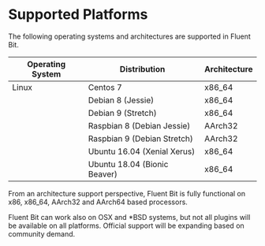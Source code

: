 # Supported Platforms

The following operating systems and architectures are supported in Fluent Bit.

| Operating System | Distribution                 | Architecture |
| ---------------- | ---------------------------- | ------------ |
| Linux            | Centos 7                     | x86_64       |
|                  | Debian 8 (Jessie)            | x86_64       |
|                  | Debian 9 (Stretch)           | x86_64       |
|                  | Raspbian 8 (Debian Jessie)   | AArch32      |
|                  | Raspbian 9 (Debian Stretch)  | AArch32      |
|                  | Ubuntu 16.04 (Xenial Xerus)  | x86_64       |
|                  | Ubuntu 18.04 (Bionic Beaver) | x86_64       |

From an architecture support perspective, Fluent Bit is fully functional on x86, x86_64, AArch32 and AArch64 based processors.

Fluent Bit can work also on OSX and *BSD systems, but not all plugins will be available on all platforms. Official support will be expanding based on community demand.